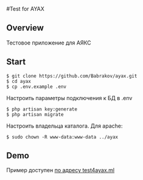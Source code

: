 #Test for AYAX

## Overview

Тестовое приложение для АЯКС

## Start

```
$ git clone https://github.com/Babrakov/ayax.git
$ cd ayax
$ cp .env.example .env
```
Настроить параметры подключения к БД в .env
```
$ php artisan key:generate
$ php artisan migrate
```
Настроить владельца каталога. Для apache:
```
$ sudo chown -R www-data:www-data ../ayax
```

## Demo

Пример доступен [по адресу test4ayax.ml](http://test4ayax.ml)